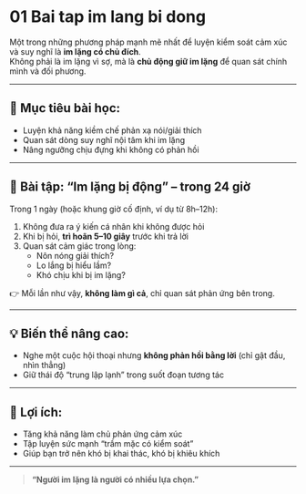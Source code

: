 # 01 Bai tap im lang bi dong

Một trong những phương pháp mạnh mẽ nhất để luyện kiểm soát cảm xúc và suy nghĩ là **im lặng có chủ đích**.  
Không phải là im lặng vì sợ, mà là **chủ động giữ im lặng** để quan sát chính mình và đối phương.

---

## 🧠 Mục tiêu bài học:
- Luyện khả năng kiềm chế phản xạ nói/giải thích
- Quan sát dòng suy nghĩ nội tâm khi im lặng
- Nâng ngưỡng chịu đựng khi không có phản hồi

---

## 🧪 Bài tập: “Im lặng bị động” – trong 24 giờ
Trong 1 ngày (hoặc khung giờ cố định, ví dụ từ 8h–12h):

1. Không đưa ra ý kiến cá nhân khi không được hỏi
2. Khi bị hỏi, **trì hoãn 5–10 giây** trước khi trả lời
3. Quan sát cảm giác trong lòng:
   - Nôn nóng giải thích?
   - Lo lắng bị hiểu lầm?
   - Khó chịu khi bị im lặng?

👉 Mỗi lần như vậy, **không làm gì cả**, chỉ quan sát phản ứng bên trong.

---

## 💡 Biến thể nâng cao:
- Nghe một cuộc hội thoại nhưng **không phản hồi bằng lời** (chỉ gật đầu, nhìn thẳng)
- Giữ thái độ “trung lập lạnh” trong suốt đoạn tương tác

---

## 📘 Lợi ích:
- Tăng khả năng làm chủ phản ứng cảm xúc
- Tập luyện sức mạnh “trầm mặc có kiểm soát”
- Giúp bạn trở nên khó bị khai thác, khó bị khiêu khích

---

> **“Người im lặng là người có nhiều lựa chọn.”**
